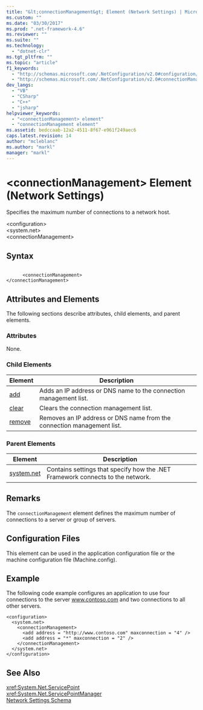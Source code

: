 ```yaml
---
title: "&lt;connectionManagement&gt; Element (Network Settings) | Microsoft Docs"
ms.custom: ""
ms.date: "03/30/2017"
ms.prod: ".net-framework-4.6"
ms.reviewer: ""
ms.suite: ""
ms.technology: 
  - "dotnet-clr"
ms.tgt_pltfrm: ""
ms.topic: "article"
f1_keywords: 
  - "http://schemas.microsoft.com/.NetConfiguration/v2.0#configuration/system.net/connectionManagement"
  - "http://schemas.microsoft.com/.NetConfiguration/v2.0#connectionManagement"
dev_langs: 
  - "VB"
  - "CSharp"
  - "C++"
  - "jsharp"
helpviewer_keywords: 
  - "<connectionManagement> element"
  - "connectionManagement element"
ms.assetid: bedccaab-12a2-4511-8f67-e961f249aec6
caps.latest.revision: 14
author: "mcleblanc"
ms.author: "markl"
manager: "markl"
---
```

# &lt;connectionManagement&gt; Element (Network Settings)
Specifies the maximum number of connections to a network host.  
  
 \<configuration>  
\<system.net>  
\<connectionManagement>  
  
## Syntax  
  
```  
  
      <connectionManagement>   
</connectionManagement>  
```  
  
## Attributes and Elements  
 The following sections describe attributes, child elements, and parent elements.  
  
### Attributes  
 None.  
  
### Child Elements  
  
|**Element**|**Description**|  
|-----------------|---------------------|  
|[add](../../../../../docs/framework/configuring-apps/file-schema/network/add-element-for-connectionmanagement-network-settings.md)|Adds an IP address or DNS name to the connection management list.|  
|[clear](../../../../../docs/framework/configuring-apps/file-schema/network/clear-element-for-connectionmanagement-network-settings.md)|Clears the connection management list.|  
|[remove](../../../../../docs/framework/configuring-apps/file-schema/network/remove-element-for-connectionmanagement-network-settings.md)|Removes an IP address or DNS name from the connection management list.|  
  
### Parent Elements  
  
|**Element**|**Description**|  
|-----------------|---------------------|  
|[system.net](../../../../../docs/framework/configuring-apps/file-schema/network/system-net-element-network-settings.md)|Contains settings that specify how the .NET Framework connects to the network.|  
  
## Remarks  
 The `connectionManagement` element defines the maximum number of connections to a server or group of servers.  
  
## Configuration Files  
 This element can be used in the application configuration file or the machine configuration file (Machine.config).  
  
## Example  
 The following code example configures an application to use four connections to the server www.contoso.com and two connections to all other servers.  
  
```  
<configuration>  
  <system.net>  
    <connectionManagement>  
      <add address = "http://www.contoso.com" maxconnection = "4" />  
      <add address = "*" maxconnection = "2" />  
    </connectionManagement>  
  </system.net>  
</configuration>  
```  
  
## See Also  
 <xref:System.Net.ServicePoint>   
 <xref:System.Net.ServicePointManager>   
 [Network Settings Schema](../../../../../docs/framework/configuring-apps/file-schema/network/network-settings-schema.md)